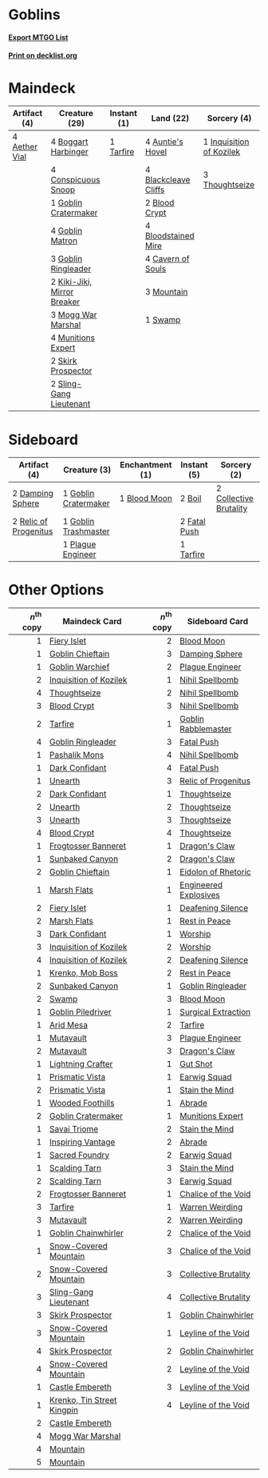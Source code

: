 # Goblins

#### [Export MTGO List](../collection/Goblins/Goblins.txt)
#### [Print on decklist.org](http://decklist.org/?deckmain=4%09Aether%20Vial%0A4%09Auntie's%20Hovel%0A4%09Blackcleave%20Cliffs%0A2%09Blood%20Crypt%0A4%09Bloodstained%20Mire%0A4%09Boggart%20Harbinger%0A4%09Cavern%20of%20Souls%0A4%09Conspicuous%20Snoop%0A1%09Goblin%20Cratermaker%0A4%09Goblin%20Matron%0A3%09Goblin%20Ringleader%0A1%09Inquisition%20of%20Kozilek%0A2%09Kiki-Jiki,%20Mirror%20Breaker%0A3%09Mogg%20War%20Marshal%0A3%09Mountain%0A4%09Munitions%20Expert%0A2%09Skirk%20Prospector%0A2%09Sling-Gang%20Lieutenant%0A1%09Swamp%0A1%09Tarfire%0A3%09Thoughtseize&deckside=1%09Blood%20Moon%0A2%09Boil%0A2%09Collective%20Brutality%0A2%09Damping%20Sphere%0A2%09Fatal%20Push%0A1%09Goblin%20Cratermaker%0A1%09Goblin%20Trashmaster%0A1%09Plague%20Engineer%0A2%09Relic%20of%20Progenitus%0A1%09Tarfire)
# Maindeck

|                                     Artifact (4)                                      |                                            Creature (29)                                            |                                    Instant (1)                                     |                                           Land (22)                                           |                                            Sorcery (4)                                            |
|---------------------------------------------------------------------------------------|-----------------------------------------------------------------------------------------------------|------------------------------------------------------------------------------------|-----------------------------------------------------------------------------------------------|---------------------------------------------------------------------------------------------------|
|4 [Aether Vial](http://gatherer.wizards.com/Pages/Card/Details.aspx?multiverseid=48146)|4 [Boggart Harbinger](http://gatherer.wizards.com/Pages/Card/Details.aspx?multiverseid=139441)       |1 [Tarfire](http://gatherer.wizards.com/Pages/Card/Details.aspx?multiverseid=157921)|4 [Auntie's Hovel](http://gatherer.wizards.com/Pages/Card/Details.aspx?multiverseid=153457)    |1 [Inquisition of Kozilek](http://gatherer.wizards.com/Pages/Card/Details.aspx?multiverseid=416897)|
|                                                                                       |4 [Conspicuous Snoop](http://gatherer.wizards.com/Pages/Card/Details.aspx?multiverseid=485462)       |                                                                                    |4 [Blackcleave Cliffs](http://gatherer.wizards.com/Pages/Card/Details.aspx?multiverseid=209401)|3 [Thoughtseize](http://gatherer.wizards.com/Pages/Card/Details.aspx?multiverseid=438676)          |
|                                                                                       |1 [Goblin Cratermaker](http://gatherer.wizards.com/Pages/Card/Details.aspx?multiverseid=452853)      |                                                                                    |2 [Blood Crypt](http://gatherer.wizards.com/Pages/Card/Details.aspx?multiverseid=97102)        |                                                                                                   |
|                                                                                       |4 [Goblin Matron](http://gatherer.wizards.com/Pages/Card/Details.aspx?multiverseid=15810)            |                                                                                    |4 [Bloodstained Mire](http://gatherer.wizards.com/Pages/Card/Details.aspx?multiverseid=405094) |                                                                                                   |
|                                                                                       |3 [Goblin Ringleader](http://gatherer.wizards.com/Pages/Card/Details.aspx?multiverseid=27664)        |                                                                                    |4 [Cavern of Souls](http://gatherer.wizards.com/Pages/Card/Details.aspx?multiverseid=278058)   |                                                                                                   |
|                                                                                       |2 [Kiki-Jiki, Mirror Breaker](http://gatherer.wizards.com/Pages/Card/Details.aspx?multiverseid=50321)|                                                                                    |3 [Mountain](http://gatherer.wizards.com/Pages/Card/Details.aspx?multiverseid=439859)          |                                                                                                   |
|                                                                                       |3 [Mogg War Marshal](http://gatherer.wizards.com/Pages/Card/Details.aspx?multiverseid=157924)        |                                                                                    |1 [Swamp](http://gatherer.wizards.com/Pages/Card/Details.aspx?multiverseid=439858)             |                                                                                                   |
|                                                                                       |4 [Munitions Expert](http://gatherer.wizards.com/Pages/Card/Details.aspx?multiverseid=464158)        |                                                                                    |                                                                                               |                                                                                                   |
|                                                                                       |2 [Skirk Prospector](http://gatherer.wizards.com/Pages/Card/Details.aspx?multiverseid=159051)        |                                                                                    |                                                                                               |                                                                                                   |
|                                                                                       |2 [Sling-Gang Lieutenant](http://gatherer.wizards.com/Pages/Card/Details.aspx?multiverseid=464057)   |                                                                                    |                                                                                               |                                                                                                   |


# Sideboard

|                                          Artifact (4)                                          |                                         Creature (3)                                          |                                   Enchantment (1)                                    |                                      Instant (5)                                      |                                           Sorcery (2)                                           |
|------------------------------------------------------------------------------------------------|-----------------------------------------------------------------------------------------------|--------------------------------------------------------------------------------------|---------------------------------------------------------------------------------------|-------------------------------------------------------------------------------------------------|
|2 [Damping Sphere](http://gatherer.wizards.com/Pages/Card/Details.aspx?multiverseid=443101)     |1 [Goblin Cratermaker](http://gatherer.wizards.com/Pages/Card/Details.aspx?multiverseid=452853)|1 [Blood Moon](http://gatherer.wizards.com/Pages/Card/Details.aspx?multiverseid=45386)|2 [Boil](http://gatherer.wizards.com/Pages/Card/Details.aspx?multiverseid=14630)       |2 [Collective Brutality](http://gatherer.wizards.com/Pages/Card/Details.aspx?multiverseid=414380)|
|2 [Relic of Progenitus](http://gatherer.wizards.com/Pages/Card/Details.aspx?multiverseid=174824)|1 [Goblin Trashmaster](http://gatherer.wizards.com/Pages/Card/Details.aspx?multiverseid=447280)|                                                                                      |2 [Fatal Push](http://gatherer.wizards.com/Pages/Card/Details.aspx?multiverseid=423724)|                                                                                                 |
|                                                                                                |1 [Plague Engineer](http://gatherer.wizards.com/Pages/Card/Details.aspx?multiverseid=464049)   |                                                                                      |1 [Tarfire](http://gatherer.wizards.com/Pages/Card/Details.aspx?multiverseid=157921)   |                                                                                                 |


# Other Options

|*n*<sup>th</sup> copy|                                            Maindeck Card                                            |*n*<sup>th</sup> copy|                                        Sideboard Card                                         |
|--------------------:|-----------------------------------------------------------------------------------------------------|--------------------:|-----------------------------------------------------------------------------------------------|
|                    1|[Fiery Islet](http://gatherer.wizards.com/Pages/Card/Details.aspx?multiverseid=464187)               |                    2|[Blood Moon](http://gatherer.wizards.com/Pages/Card/Details.aspx?multiverseid=45386)           |
|                    1|[Goblin Chieftain](http://gatherer.wizards.com/Pages/Card/Details.aspx?multiverseid=438481)          |                    3|[Damping Sphere](http://gatherer.wizards.com/Pages/Card/Details.aspx?multiverseid=443101)      |
|                    1|[Goblin Warchief](http://gatherer.wizards.com/Pages/Card/Details.aspx?multiverseid=157934)           |                    2|[Plague Engineer](http://gatherer.wizards.com/Pages/Card/Details.aspx?multiverseid=464049)     |
|                    2|[Inquisition of Kozilek](http://gatherer.wizards.com/Pages/Card/Details.aspx?multiverseid=416897)    |                    1|[Nihil Spellbomb](http://gatherer.wizards.com/Pages/Card/Details.aspx?multiverseid=442215)     |
|                    4|[Thoughtseize](http://gatherer.wizards.com/Pages/Card/Details.aspx?multiverseid=438676)              |                    2|[Nihil Spellbomb](http://gatherer.wizards.com/Pages/Card/Details.aspx?multiverseid=442215)     |
|                    3|[Blood Crypt](http://gatherer.wizards.com/Pages/Card/Details.aspx?multiverseid=97102)                |                    3|[Nihil Spellbomb](http://gatherer.wizards.com/Pages/Card/Details.aspx?multiverseid=442215)     |
|                    2|[Tarfire](http://gatherer.wizards.com/Pages/Card/Details.aspx?multiverseid=157921)                   |                    1|[Goblin Rabblemaster](http://gatherer.wizards.com/Pages/Card/Details.aspx?multiverseid=438486) |
|                    4|[Goblin Ringleader](http://gatherer.wizards.com/Pages/Card/Details.aspx?multiverseid=27664)          |                    3|[Fatal Push](http://gatherer.wizards.com/Pages/Card/Details.aspx?multiverseid=423724)          |
|                    1|[Pashalik Mons](http://gatherer.wizards.com/Pages/Card/Details.aspx?multiverseid=464087)             |                    4|[Nihil Spellbomb](http://gatherer.wizards.com/Pages/Card/Details.aspx?multiverseid=442215)     |
|                    1|[Dark Confidant](http://gatherer.wizards.com/Pages/Card/Details.aspx?multiverseid=397731)            |                    4|[Fatal Push](http://gatherer.wizards.com/Pages/Card/Details.aspx?multiverseid=423724)          |
|                    1|[Unearth](http://gatherer.wizards.com/Pages/Card/Details.aspx?multiverseid=442102)                   |                    3|[Relic of Progenitus](http://gatherer.wizards.com/Pages/Card/Details.aspx?multiverseid=174824) |
|                    2|[Dark Confidant](http://gatherer.wizards.com/Pages/Card/Details.aspx?multiverseid=397731)            |                    1|[Thoughtseize](http://gatherer.wizards.com/Pages/Card/Details.aspx?multiverseid=438676)        |
|                    2|[Unearth](http://gatherer.wizards.com/Pages/Card/Details.aspx?multiverseid=442102)                   |                    2|[Thoughtseize](http://gatherer.wizards.com/Pages/Card/Details.aspx?multiverseid=438676)        |
|                    3|[Unearth](http://gatherer.wizards.com/Pages/Card/Details.aspx?multiverseid=442102)                   |                    3|[Thoughtseize](http://gatherer.wizards.com/Pages/Card/Details.aspx?multiverseid=438676)        |
|                    4|[Blood Crypt](http://gatherer.wizards.com/Pages/Card/Details.aspx?multiverseid=97102)                |                    4|[Thoughtseize](http://gatherer.wizards.com/Pages/Card/Details.aspx?multiverseid=438676)        |
|                    1|[Frogtosser Banneret](http://gatherer.wizards.com/Pages/Card/Details.aspx?multiverseid=152587)       |                    1|[Dragon's Claw](http://gatherer.wizards.com/Pages/Card/Details.aspx?multiverseid=129527)       |
|                    1|[Sunbaked Canyon](http://gatherer.wizards.com/Pages/Card/Details.aspx?multiverseid=464196)           |                    2|[Dragon's Claw](http://gatherer.wizards.com/Pages/Card/Details.aspx?multiverseid=129527)       |
|                    2|[Goblin Chieftain](http://gatherer.wizards.com/Pages/Card/Details.aspx?multiverseid=438481)          |                    1|[Eidolon of Rhetoric](http://gatherer.wizards.com/Pages/Card/Details.aspx?multiverseid=380409) |
|                    1|[Marsh Flats](http://gatherer.wizards.com/Pages/Card/Details.aspx?multiverseid=405101)               |                    1|[Engineered Explosives](http://gatherer.wizards.com/Pages/Card/Details.aspx?multiverseid=50139)|
|                    2|[Fiery Islet](http://gatherer.wizards.com/Pages/Card/Details.aspx?multiverseid=464187)               |                    1|[Deafening Silence](http://gatherer.wizards.com/Pages/Card/Details.aspx?multiverseid=472972)   |
|                    2|[Marsh Flats](http://gatherer.wizards.com/Pages/Card/Details.aspx?multiverseid=405101)               |                    1|[Rest in Peace](http://gatherer.wizards.com/Pages/Card/Details.aspx?multiverseid=442021)       |
|                    3|[Dark Confidant](http://gatherer.wizards.com/Pages/Card/Details.aspx?multiverseid=397731)            |                    1|[Worship](http://gatherer.wizards.com/Pages/Card/Details.aspx?multiverseid=25553)              |
|                    3|[Inquisition of Kozilek](http://gatherer.wizards.com/Pages/Card/Details.aspx?multiverseid=416897)    |                    2|[Worship](http://gatherer.wizards.com/Pages/Card/Details.aspx?multiverseid=25553)              |
|                    4|[Inquisition of Kozilek](http://gatherer.wizards.com/Pages/Card/Details.aspx?multiverseid=416897)    |                    2|[Deafening Silence](http://gatherer.wizards.com/Pages/Card/Details.aspx?multiverseid=472972)   |
|                    1|[Krenko, Mob Boss](http://gatherer.wizards.com/Pages/Card/Details.aspx?multiverseid=386339)          |                    2|[Rest in Peace](http://gatherer.wizards.com/Pages/Card/Details.aspx?multiverseid=442021)       |
|                    2|[Sunbaked Canyon](http://gatherer.wizards.com/Pages/Card/Details.aspx?multiverseid=464196)           |                    1|[Goblin Ringleader](http://gatherer.wizards.com/Pages/Card/Details.aspx?multiverseid=27664)    |
|                    2|[Swamp](http://gatherer.wizards.com/Pages/Card/Details.aspx?multiverseid=439858)                     |                    3|[Blood Moon](http://gatherer.wizards.com/Pages/Card/Details.aspx?multiverseid=45386)           |
|                    1|[Goblin Piledriver](http://gatherer.wizards.com/Pages/Card/Details.aspx?multiverseid=40193)          |                    1|[Surgical Extraction](http://gatherer.wizards.com/Pages/Card/Details.aspx?multiverseid=397706) |
|                    1|[Arid Mesa](http://gatherer.wizards.com/Pages/Card/Details.aspx?multiverseid=405092)                 |                    2|[Tarfire](http://gatherer.wizards.com/Pages/Card/Details.aspx?multiverseid=157921)             |
|                    1|[Mutavault](http://gatherer.wizards.com/Pages/Card/Details.aspx?multiverseid=370733)                 |                    3|[Plague Engineer](http://gatherer.wizards.com/Pages/Card/Details.aspx?multiverseid=464049)     |
|                    2|[Mutavault](http://gatherer.wizards.com/Pages/Card/Details.aspx?multiverseid=370733)                 |                    3|[Dragon's Claw](http://gatherer.wizards.com/Pages/Card/Details.aspx?multiverseid=129527)       |
|                    1|[Lightning Crafter](http://gatherer.wizards.com/Pages/Card/Details.aspx?multiverseid=152893)         |                    1|[Gut Shot](http://gatherer.wizards.com/Pages/Card/Details.aspx?multiverseid=397673)            |
|                    1|[Prismatic Vista](http://gatherer.wizards.com/Pages/Card/Details.aspx?multiverseid=464193)           |                    1|[Earwig Squad](http://gatherer.wizards.com/Pages/Card/Details.aspx?multiverseid=370530)        |
|                    2|[Prismatic Vista](http://gatherer.wizards.com/Pages/Card/Details.aspx?multiverseid=464193)           |                    1|[Stain the Mind](http://gatherer.wizards.com/Pages/Card/Details.aspx?multiverseid=383402)      |
|                    1|[Wooded Foothills](http://gatherer.wizards.com/Pages/Card/Details.aspx?multiverseid=405116)          |                    1|[Abrade](http://gatherer.wizards.com/Pages/Card/Details.aspx?multiverseid=430772)              |
|                    2|[Goblin Cratermaker](http://gatherer.wizards.com/Pages/Card/Details.aspx?multiverseid=452853)        |                    1|[Munitions Expert](http://gatherer.wizards.com/Pages/Card/Details.aspx?multiverseid=464158)    |
|                    1|[Savai Triome](http://gatherer.wizards.com/Pages/Card/Details.aspx?multiverseid=479773)              |                    2|[Stain the Mind](http://gatherer.wizards.com/Pages/Card/Details.aspx?multiverseid=383402)      |
|                    1|[Inspiring Vantage](http://gatherer.wizards.com/Pages/Card/Details.aspx?multiverseid=417819)         |                    2|[Abrade](http://gatherer.wizards.com/Pages/Card/Details.aspx?multiverseid=430772)              |
|                    1|[Sacred Foundry](http://gatherer.wizards.com/Pages/Card/Details.aspx?multiverseid=405106)            |                    2|[Earwig Squad](http://gatherer.wizards.com/Pages/Card/Details.aspx?multiverseid=370530)        |
|                    1|[Scalding Tarn](http://gatherer.wizards.com/Pages/Card/Details.aspx?multiverseid=405107)             |                    3|[Stain the Mind](http://gatherer.wizards.com/Pages/Card/Details.aspx?multiverseid=383402)      |
|                    2|[Scalding Tarn](http://gatherer.wizards.com/Pages/Card/Details.aspx?multiverseid=405107)             |                    3|[Earwig Squad](http://gatherer.wizards.com/Pages/Card/Details.aspx?multiverseid=370530)        |
|                    2|[Frogtosser Banneret](http://gatherer.wizards.com/Pages/Card/Details.aspx?multiverseid=152587)       |                    1|[Chalice of the Void](http://gatherer.wizards.com/Pages/Card/Details.aspx?multiverseid=442211) |
|                    3|[Tarfire](http://gatherer.wizards.com/Pages/Card/Details.aspx?multiverseid=157921)                   |                    1|[Warren Weirding](http://gatherer.wizards.com/Pages/Card/Details.aspx?multiverseid=370488)     |
|                    3|[Mutavault](http://gatherer.wizards.com/Pages/Card/Details.aspx?multiverseid=370733)                 |                    2|[Warren Weirding](http://gatherer.wizards.com/Pages/Card/Details.aspx?multiverseid=370488)     |
|                    1|[Goblin Chainwhirler](http://gatherer.wizards.com/Pages/Card/Details.aspx?multiverseid=443017)       |                    2|[Chalice of the Void](http://gatherer.wizards.com/Pages/Card/Details.aspx?multiverseid=442211) |
|                    1|[Snow-Covered Mountain](http://gatherer.wizards.com/Pages/Card/Details.aspx?multiverseid=121233)     |                    3|[Chalice of the Void](http://gatherer.wizards.com/Pages/Card/Details.aspx?multiverseid=442211) |
|                    2|[Snow-Covered Mountain](http://gatherer.wizards.com/Pages/Card/Details.aspx?multiverseid=121233)     |                    3|[Collective Brutality](http://gatherer.wizards.com/Pages/Card/Details.aspx?multiverseid=414380)|
|                    3|[Sling-Gang Lieutenant](http://gatherer.wizards.com/Pages/Card/Details.aspx?multiverseid=464057)     |                    4|[Collective Brutality](http://gatherer.wizards.com/Pages/Card/Details.aspx?multiverseid=414380)|
|                    3|[Skirk Prospector](http://gatherer.wizards.com/Pages/Card/Details.aspx?multiverseid=159051)          |                    1|[Goblin Chainwhirler](http://gatherer.wizards.com/Pages/Card/Details.aspx?multiverseid=443017) |
|                    3|[Snow-Covered Mountain](http://gatherer.wizards.com/Pages/Card/Details.aspx?multiverseid=121233)     |                    1|[Leyline of the Void](http://gatherer.wizards.com/Pages/Card/Details.aspx?multiverseid=107682) |
|                    4|[Skirk Prospector](http://gatherer.wizards.com/Pages/Card/Details.aspx?multiverseid=159051)          |                    2|[Goblin Chainwhirler](http://gatherer.wizards.com/Pages/Card/Details.aspx?multiverseid=443017) |
|                    4|[Snow-Covered Mountain](http://gatherer.wizards.com/Pages/Card/Details.aspx?multiverseid=121233)     |                    2|[Leyline of the Void](http://gatherer.wizards.com/Pages/Card/Details.aspx?multiverseid=107682) |
|                    1|[Castle Embereth](http://gatherer.wizards.com/Pages/Card/Details.aspx?multiverseid=473201)           |                    3|[Leyline of the Void](http://gatherer.wizards.com/Pages/Card/Details.aspx?multiverseid=107682) |
|                    1|[Krenko, Tin Street Kingpin](http://gatherer.wizards.com/Pages/Card/Details.aspx?multiverseid=461064)|                    4|[Leyline of the Void](http://gatherer.wizards.com/Pages/Card/Details.aspx?multiverseid=107682) |
|                    2|[Castle Embereth](http://gatherer.wizards.com/Pages/Card/Details.aspx?multiverseid=473201)           |                     |                                                                                               |
|                    4|[Mogg War Marshal](http://gatherer.wizards.com/Pages/Card/Details.aspx?multiverseid=157924)          |                     |                                                                                               |
|                    4|[Mountain](http://gatherer.wizards.com/Pages/Card/Details.aspx?multiverseid=439859)                  |                     |                                                                                               |
|                    5|[Mountain](http://gatherer.wizards.com/Pages/Card/Details.aspx?multiverseid=439859)                  |                     |                                                                                               |

